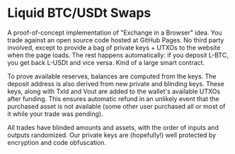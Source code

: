 # Liquid BTC/USDt Swaps

A proof-of-concept implementation of "Exchange in a Browser" idea. You trade against an open source code hosted at GitHub Pages. No third party involved, except to provide a bag of private keys + UTXOs to the website when the page loads. The rest happens automatically: if you deposit L-BTC, you get back L-USDt and vice versa. Kind of a large smart contract.

To prove available reserves, balances are computed from the keys. The deposit address is also derived from new private and blinding keys. These keys, along with TxId and Vout are added to the wallet's available UTXOs after funding. This ensures automatic refund in an unlikely event that the purchased asset is not available (some other user purchased all or most of it while your trade was pending). 

All trades have blinded amounts and assets, with the order of inputs and outputs randomized. Our private keys are (hopefully!) well protected by encryption and code obfuscation.
